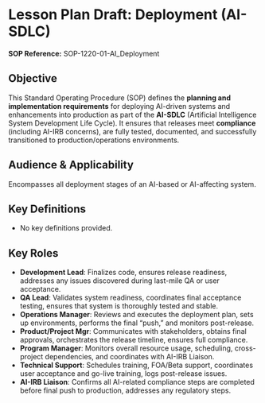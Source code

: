# Lesson Plan Draft: Deployment (AI-SDLC)

**SOP Reference:** SOP-1220-01-AI_Deployment

## Objective

This Standard Operating Procedure (SOP) defines the **planning and implementation requirements** for deploying AI-driven systems and enhancements into production as part of the **AI-SDLC** (Artificial Intelligence System Development Life Cycle). It ensures that releases meet **compliance** (including AI-IRB concerns), are fully tested, documented, and successfully transitioned to production/operations environments.

## Audience & Applicability

Encompasses all deployment stages of an AI-based or AI-affecting system.

## Key Definitions

- No key definitions provided.

## Key Roles

- **Development Lead**: Finalizes code, ensures release readiness, addresses any issues discovered during last-mile QA or user acceptance.
- **QA Lead**: Validates system readiness, coordinates final acceptance testing, ensures that system is thoroughly tested and stable.
- **Operations Manager**: Reviews and executes the deployment plan, sets up environments, performs the final “push,” and monitors post-release.
- **Product/Project Mgr**: Communicates with stakeholders, obtains final approvals, orchestrates the release timeline, ensures full compliance.
- **Program Manager**: Monitors overall resource usage, scheduling, cross-project dependencies, and coordinates with AI-IRB Liaison.
- **Technical Support**: Schedules training, FOA/Beta support, coordinates user acceptance and go-live training, logs post-release issues.
- **AI-IRB Liaison**: Confirms all AI-related compliance steps are completed before final push to production, addresses any regulatory steps.

